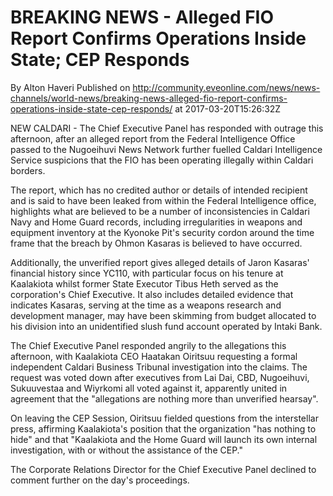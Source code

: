 # BREAKING NEWS - Alleged FIO Report Confirms Operations Inside State; CEP Responds
By Alton Haveri
Published on http://community.eveonline.com/news/news-channels/world-news/breaking-news-alleged-fio-report-confirms-operations-inside-state-cep-responds/ at 2017-03-20T15:26:32Z

NEW CALDARI - The Chief Executive Panel has responded with outrage this afternoon, after an alleged report from the Federal Intelligence Office passed to the Nugoeihuvi News Network further fuelled Caldari Intelligence Service suspicions that the FIO has been operating illegally within Caldari borders.

The report, which has no credited author or details of intended recipient and is said to have been leaked from within the Federal Intelligence office, highlights what are believed to be a number of inconsistencies in Caldari Navy and Home Guard records, including irregularities in weapons and equipment inventory at the Kyonoke Pit's security cordon around the time frame that the breach by Ohmon Kasaras is believed to have occurred.

Additionally, the unverified report gives alleged details of Jaron Kasaras' financial history since YC110, with particular focus on his tenure at Kaalakiota whilst former State Executor Tibus Heth served as the corporation's Chief Executive. It also includes detailed evidence that indicates Kasaras, serving at the time as a weapons research and development manager, may have been skimming from budget allocated to his division into an unidentified slush fund account operated by Intaki Bank.

The Chief Executive Panel responded angrily to the allegations this afternoon, with Kaalakiota CEO Haatakan Oiritsuu requesting a formal independent Caldari Business Tribunal investigation into the claims. The request was voted down after executives from Lai Dai, CBD, Nugoeihuvi, Sukuuvestaa and Wiyrkomi all voted against it, apparently united in agreement that the "allegations are nothing more than unverified hearsay".

On leaving the CEP Session, Oiritsuu fielded questions from the interstellar press, affirming Kaalakiota's position that the organization "has nothing to hide" and that "Kaalakiota and the Home Guard will launch its own internal investigation, with or without the assistance of the CEP."

The Corporate Relations Director for the Chief Executive Panel declined to comment further on the day's proceedings.


